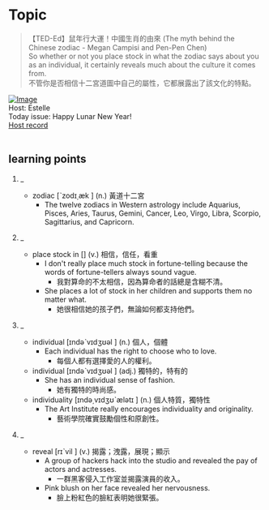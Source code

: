 # Topic

> 【TED-Ed】鼠年行大運！中國生肖的由來 (The myth behind the Chinese zodiac - Megan Campisi and Pen-Pen Chen) <br>
> So whether or not you place stock in what the zodiac says about you as an individual, it certainly reveals much about the culture it comes from. <br>
> 不管你是否相信十二宮道圖中自己的屬性，它都展露出了該文化的特點。 <br>

[![Image](https://cdn.voicetube.com/assets/thumbnails/may2s9j4RLk.jpg)](https://www.youtube.com/embed/may2s9j4RLk?rel=0&showinfo=0&cc_load_policy=0&controls=1&autoplay=1&iv_load_policy=3&playsinline=1&wmode=transparent&start=233&end=249&enablejsapi=1&origin=https://tw.voicetube.com&widgetid=1)<br>
Host: Estelle
<br>Today issue: Happy Lunar New Year!
<br>
[Host record](https://cdn.voicetube.com/tmp/everyday_records/1829099090644362/3860.mp3)
<br><br>
## learning points
1. _
	* zodiac [ˋzodɪ͵æk ] (n.) 黃道十二宮
		- The twelve zodiacs in Western astrology include Aquarius, Pisces, Aries, Taurus, Gemini, Cancer, Leo, Virgo, Libra, Scorpio, Sagittarius, and Capricorn.

2. _
	* place stock in [] (v.) 相信，信任，看重
		- I don't really place much stock in fortune-telling because the words of fortune-tellers always sound vague.
			+ 我對算命的不太相信，因為算命者的話總是含糊不清。
		- She places a lot of stock in her children and supports them no matter what.
			+ 她很相信她的孩子們，無論如何都支持他們。

3. _
	* individual  [ɪndəˋvɪdʒʊəl ] (n.) 個人，個體
		- Each individual has the right to choose who to love.
			+ 每個人都有選擇愛的人的權利。
	* individual  [ɪndəˋvɪdʒʊəl ] (adj.) 獨特的，特有的
		- She has an individual sense of fashion.
			+ 她有獨特的時尚感。
	* individuality  [ɪndə͵vɪdʒʊˋælətɪ ] (n.) 個人特質，獨特性
		- The Art Institute really encourages individuality and originality.
			+ 藝術學院確實鼓勵個性和原創性。

4. _
	* reveal  [rɪˋvil ] (v.) 揭露；洩露，展現；顯示
		- A group of hackers hack into the studio and revealed the pay of actors and actresses.
			+ 一群黑客侵入工作室並揭露演員的收入。
		- Pink blush on her face revealed her nervousness.
			+ 臉上粉紅色的臉紅表明她很緊張。
